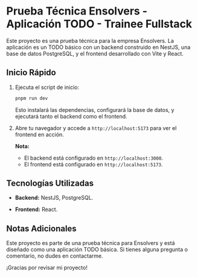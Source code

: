 # Prueba Técnica Ensolvers - Aplicación TODO - Trainee Fullstack

Este proyecto es una prueba técnica para la empresa Ensolvers. La aplicación es un TODO básico con un backend construido en NestJS, una base de datos PostgreSQL, y el frontend desarrollado con Vite y React.

## Inicio Rápido

1. Ejecuta el script de inicio:

    ```bash
    pnpm run dev
    ```

    Esto instalará las dependencias, configurará la base de datos, y ejecutará tanto el backend como el frontend.

2. Abre tu navegador y accede a `http://localhost:5173` para ver el frontend en acción.

    **Nota:** 
    - El backend está configurado en `http://localhost:3000`.
    - El frontend está configurado en `http://localhost:5173`.

## Tecnologías Utilizadas

- **Backend:** NestJS, PostgreSQL.

- **Frontend:** React.

## Notas Adicionales

Este proyecto es parte de una prueba técnica para Ensolvers y está diseñado como una aplicación TODO básica. Si tienes alguna pregunta o comentario, no dudes en contactarme.

¡Gracias por revisar mi proyecto!
